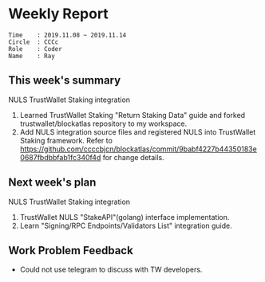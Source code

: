 # Weekly Report 
```
Time    : 2019.11.08 ~ 2019.11.14
Circle	: CCCc
Role    : Coder
Name    : Ray
```
## This week's summary

NULS TrustWallet Staking integration

1. Learned TrustWallet Staking "Return Staking Data" guide and forked trustwallet/blockatlas repository to my workspace.
2. Add NULS integration source files and registered NULS into TrustWallet Staking framework. Refer to https://github.com/ccccbjcn/blockatlas/commit/9babf4227b44350183e0687fbdbbfab1fc340f4d for change details.  

## Next week's plan
NULS TrustWallet Staking integration
1. TrustWallet NULS "StakeAPI"(golang) interface implementation. 
2. Learn "Signing/RPC Endpoints/Validators List" integration guide.
## Work Problem Feedback

- Could not use telegram to discuss with TW developers.
